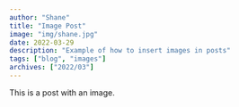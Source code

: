 ```yaml
---
author: "Shane"
title: "Image Post"
image: "img/shane.jpg"
date: 2022-03-29
description: "Example of how to insert images in posts"
tags: ["blog", "images"]
archives: ["2022/03"]
---
```


This is a post with an image.

